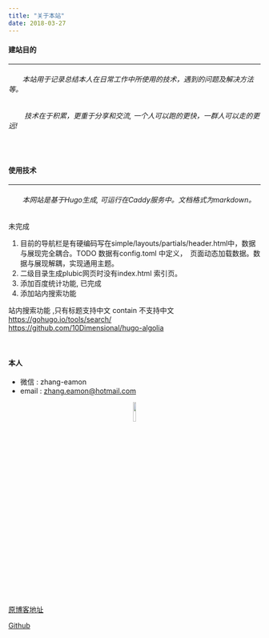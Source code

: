 ```yaml
---
title: "关于本站"
date: 2018-03-27
---
```



#### 建站目的
---

######   　　本站用于记录总结本人在日常工作中所使用的技术，遇到的问题及解决方法等。

###### 　　  技术在于积累，更重于分享和交流, 一个人可以跑的更快，一群人可以走的更远! 

<br/>

#### 使用技术
---

###### 　　本网站是基于Hugo生成, 可运行在Caddy服务中。文档格式为markdown。　
 


 未完成

 1. 目前的导航栏是有硬编码写在simple/layouts/partials/header.html中，数据与展现完全耦合。TODO 数据有config.toml 中定义，　页面动态加载数据。数据与展现解耦，实现通用主题。
 2.  二级目录生成plubic网页时没有index.html 索引页。
 3. 添加百度统计功能, 已完成
 4. 添加站内搜索功能     　

站内搜索功能 ,只有标题支持中文 contain 不支持中文    
https://gohugo.io/tools/search/    
https://github.com/10Dimensional/hugo-algolia   



<br/>

#### 本人

- 微信 : zhang-eamon
- email : zhang.eamon@hotmail.com

<center>
<img src="images/wx.png" width="10%" height="10%" />  
</center>

  [原博客地址](http://www.cnblogs.com/zhangeamon) 
 
  [Github](https://github.com/EamonZhang)

